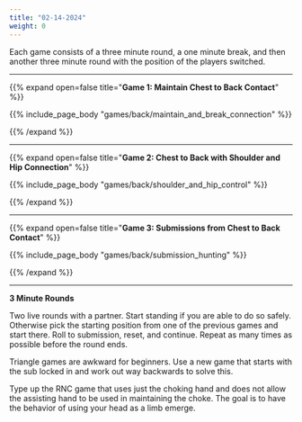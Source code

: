 ```yaml
---
title: "02-14-2024"
weight: 0
---
```


Each game consists of a three minute round, a one minute break, and then another three minute round with the position of the players switched. 

---
{{% expand open=false title="**Game 1: Maintain Chest to Back Contact**" %}}

{{% include_page_body "games/back/maintain_and_break_connection" %}}

{{% /expand %}}

---
{{% expand open=false title="**Game 2: Chest to Back with Shoulder and Hip Connection**" %}}

{{% include_page_body "games/back/shoulder_and_hip_control" %}}

{{% /expand %}}

---
{{% expand open=false title="**Game 3: Submissions from Chest to Back Contact**" %}}

{{% include_page_body "games/back/submission_hunting" %}}

{{% /expand %}}

---
**3 Minute Rounds**

Two live rounds with a partner. Start standing if you are able to do so safely. Otherwise pick the starting position from one of the previous games and start there. Roll to submission, reset, and continue. Repeat as many times as possible before the round ends.


Triangle games are awkward for beginners. Use a new game that starts with the sub locked in and work out way backwards to solve this. 

Type up the RNC game that uses just the choking hand and does not allow the assisting hand to be used in maintaining the choke. The goal is to have the behavior of using your head as a limb emerge. 